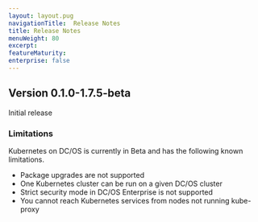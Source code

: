 ```yaml
---
layout: layout.pug
navigationTitle:  Release Notes
title: Release Notes
menuWeight: 80
excerpt:
featureMaturity:
enterprise: false
---
```


## Version 0.1.0-1.7.5-beta

Initial release

### Limitations

Kubernetes on DC/OS is currently in Beta and has the following known limitations.

* Package upgrades are not supported
* One Kubernetes cluster can be run on a given DC/OS cluster
* Strict security mode in DC/OS Enterprise is not supported
* You cannot reach Kubernetes services from nodes not running kube-proxy
